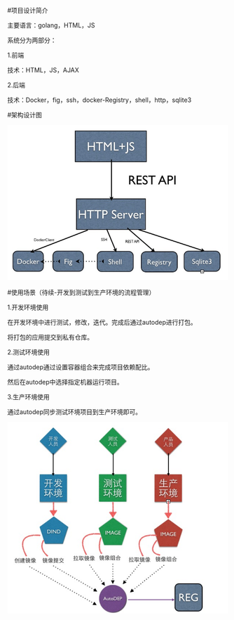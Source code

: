 #项目设计简介

主要语言：golang，HTML，JS

系统分为两部分：

1.前端

技术：HTML，JS，AJAX

2.后端

技术：Docker，fig，ssh，docker-Registry，shell，http，sqlite3

#架构设计图


![architecture](../architecture.png?raw=true "architecture")

#使用场景（待续-开发到测试到生产环境的流程管理）

1.开发环境使用

在开发环境中进行测试，修改，迭代。完成后通过autodep进行打包。

将打包的应用提交到私有仓库。

2.测试环境使用

通过autodep通过设置容器组合来完成项目依赖配比。

然后在autodep中选择指定机器运行项目。

3.生产环境使用

通过autodep同步测试环境项目到生产环境即可。

![workflow](../workflow.png?raw=true "workflow")



